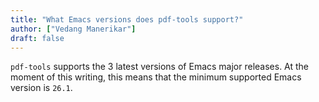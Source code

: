 ```yaml
---
title: "What Emacs versions does pdf-tools support?"
author: ["Vedang Manerikar"]
draft: false
---
```


`pdf-tools` supports the 3 latest versions of Emacs major releases. At the moment of this writing, this means that the minimum supported Emacs version is `26.1`.

